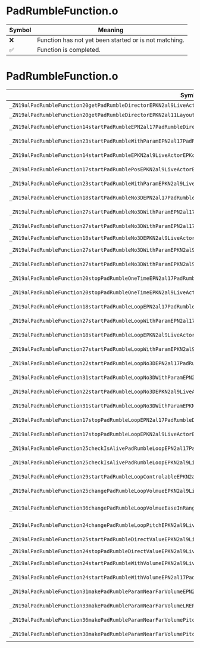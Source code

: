# PadRumbleFunction.o
| Symbol | Meaning 
| ------------- | ------------- 
| :x: | Function has not yet been started or is not matching. 
| :white_check_mark: | Function is completed. 


# PadRumbleFunction.o
| Symbol (Mangled) | Symbol (Demangled) | Decompiled? |
| ------------- |  ------------- | ------------- |
| `_ZN19alPadRumbleFunction20getPadRumbleDirectorEPKN2al9LiveActorE` | `alPadRumbleFunction::getPadRumbleDirector(al::LiveActor const*)` | :x: |
| `_ZN19alPadRumbleFunction20getPadRumbleDirectorEPKN2al11LayoutActorE` | `alPadRumbleFunction::getPadRumbleDirector(al::LayoutActor const*)` | :x: |
| `_ZN19alPadRumbleFunction14startPadRumbleEPN2al17PadRumbleDirectorERKN4sead7Vector3IfEEPKcffi` | `alPadRumbleFunction::startPadRumble(al::PadRumbleDirector *,sead::Vector3<float> const&,char const*,float,float,int)` | :x: |
| `_ZN19alPadRumbleFunction23startPadRumbleWithParamEPN2al17PadRumbleDirectorERKN4sead7Vector3IfEEPKcRKNS0_14PadRumbleParamEi` | `alPadRumbleFunction::startPadRumbleWithParam(al::PadRumbleDirector *,sead::Vector3<float> const&,char const*,al::PadRumbleParam const&,int)` | :x: |
| `_ZN19alPadRumbleFunction14startPadRumbleEPKN2al9LiveActorEPKcffi` | `alPadRumbleFunction::startPadRumble(al::LiveActor const*,char const*,float,float,int)` | :x: |
| `_ZN19alPadRumbleFunction17startPadRumblePosEPKN2al9LiveActorERKN4sead7Vector3IfEEPKcffi` | `alPadRumbleFunction::startPadRumblePos(al::LiveActor const*,sead::Vector3<float> const&,char const*,float,float,int)` | :x: |
| `_ZN19alPadRumbleFunction23startPadRumbleWithParamEPKN2al9LiveActorERKN4sead7Vector3IfEEPKcRKNS0_14PadRumbleParamEi` | `alPadRumbleFunction::startPadRumbleWithParam(al::LiveActor const*,sead::Vector3<float> const&,char const*,al::PadRumbleParam const&,int)` | :x: |
| `_ZN19alPadRumbleFunction18startPadRumbleNo3DEPN2al17PadRumbleDirectorEPKci` | `alPadRumbleFunction::startPadRumbleNo3D(al::PadRumbleDirector *,char const*,int)` | :x: |
| `_ZN19alPadRumbleFunction27startPadRumbleNo3DWithParamEPN2al17PadRumbleDirectorEPKcRKNS0_14PadRumbleParamEi` | `alPadRumbleFunction::startPadRumbleNo3DWithParam(al::PadRumbleDirector *,char const*,al::PadRumbleParam const&,int)` | :x: |
| `_ZN19alPadRumbleFunction27startPadRumbleNo3DWithParamEPN2al17PadRumbleDirectorEPKcffffi` | `alPadRumbleFunction::startPadRumbleNo3DWithParam(al::PadRumbleDirector *,char const*,float,float,float,float,int)` | :x: |
| `_ZN19alPadRumbleFunction18startPadRumbleNo3DEPKN2al9LiveActorEPKci` | `alPadRumbleFunction::startPadRumbleNo3D(al::LiveActor const*,char const*,int)` | :x: |
| `_ZN19alPadRumbleFunction27startPadRumbleNo3DWithParamEPKN2al9LiveActorEPKcRKNS0_14PadRumbleParamEi` | `alPadRumbleFunction::startPadRumbleNo3DWithParam(al::LiveActor const*,char const*,al::PadRumbleParam const&,int)` | :x: |
| `_ZN19alPadRumbleFunction27startPadRumbleNo3DWithParamEPKN2al9LiveActorEPKcffffi` | `alPadRumbleFunction::startPadRumbleNo3DWithParam(al::LiveActor const*,char const*,float,float,float,float,int)` | :x: |
| `_ZN19alPadRumbleFunction20stopPadRumbleOneTimeEPN2al17PadRumbleDirectorEPKci` | `alPadRumbleFunction::stopPadRumbleOneTime(al::PadRumbleDirector *,char const*,int)` | :x: |
| `_ZN19alPadRumbleFunction20stopPadRumbleOneTimeEPKN2al9LiveActorEPKci` | `alPadRumbleFunction::stopPadRumbleOneTime(al::LiveActor const*,char const*,int)` | :x: |
| `_ZN19alPadRumbleFunction18startPadRumbleLoopEPN2al17PadRumbleDirectorEPKcPKN4sead7Vector3IfEEffi` | `alPadRumbleFunction::startPadRumbleLoop(al::PadRumbleDirector *,char const*,sead::Vector3<float> const*,float,float,int)` | :x: |
| `_ZN19alPadRumbleFunction27startPadRumbleLoopWithParamEPN2al17PadRumbleDirectorEPKcPKN4sead7Vector3IfEERKNS0_14PadRumbleParamEi` | `alPadRumbleFunction::startPadRumbleLoopWithParam(al::PadRumbleDirector *,char const*,sead::Vector3<float> const*,al::PadRumbleParam const&,int)` | :x: |
| `_ZN19alPadRumbleFunction18startPadRumbleLoopEPKN2al9LiveActorEPKcPKN4sead7Vector3IfEEffi` | `alPadRumbleFunction::startPadRumbleLoop(al::LiveActor const*,char const*,sead::Vector3<float> const*,float,float,int)` | :x: |
| `_ZN19alPadRumbleFunction27startPadRumbleLoopWithParamEPKN2al9LiveActorEPKcPKN4sead7Vector3IfEERKNS0_14PadRumbleParamEi` | `alPadRumbleFunction::startPadRumbleLoopWithParam(al::LiveActor const*,char const*,sead::Vector3<float> const*,al::PadRumbleParam const&,int)` | :x: |
| `_ZN19alPadRumbleFunction22startPadRumbleLoopNo3DEPN2al17PadRumbleDirectorEPKcPKN4sead7Vector3IfEEi` | `alPadRumbleFunction::startPadRumbleLoopNo3D(al::PadRumbleDirector *,char const*,sead::Vector3<float> const*,int)` | :x: |
| `_ZN19alPadRumbleFunction31startPadRumbleLoopNo3DWithParamEPN2al17PadRumbleDirectorEPKcPKN4sead7Vector3IfEERKNS0_14PadRumbleParamEi` | `alPadRumbleFunction::startPadRumbleLoopNo3DWithParam(al::PadRumbleDirector *,char const*,sead::Vector3<float> const*,al::PadRumbleParam const&,int)` | :x: |
| `_ZN19alPadRumbleFunction22startPadRumbleLoopNo3DEPKN2al9LiveActorEPKcPKN4sead7Vector3IfEEi` | `alPadRumbleFunction::startPadRumbleLoopNo3D(al::LiveActor const*,char const*,sead::Vector3<float> const*,int)` | :x: |
| `_ZN19alPadRumbleFunction31startPadRumbleLoopNo3DWithParamEPKN2al9LiveActorEPKcPKN4sead7Vector3IfEERKNS0_14PadRumbleParamEi` | `alPadRumbleFunction::startPadRumbleLoopNo3DWithParam(al::LiveActor const*,char const*,sead::Vector3<float> const*,al::PadRumbleParam const&,int)` | :x: |
| `_ZN19alPadRumbleFunction17stopPadRumbleLoopEPN2al17PadRumbleDirectorEPKcPKN4sead7Vector3IfEEi` | `alPadRumbleFunction::stopPadRumbleLoop(al::PadRumbleDirector *,char const*,sead::Vector3<float> const*,int)` | :x: |
| `_ZN19alPadRumbleFunction17stopPadRumbleLoopEPKN2al9LiveActorEPKcPKN4sead7Vector3IfEEi` | `alPadRumbleFunction::stopPadRumbleLoop(al::LiveActor const*,char const*,sead::Vector3<float> const*,int)` | :x: |
| `_ZN19alPadRumbleFunction25checkIsAlivePadRumbleLoopEPN2al17PadRumbleDirectorEPKcPKN4sead7Vector3IfEEi` | `alPadRumbleFunction::checkIsAlivePadRumbleLoop(al::PadRumbleDirector *,char const*,sead::Vector3<float> const*,int)` | :x: |
| `_ZN19alPadRumbleFunction25checkIsAlivePadRumbleLoopEPKN2al9LiveActorEPKcPKN4sead7Vector3IfEEi` | `alPadRumbleFunction::checkIsAlivePadRumbleLoop(al::LiveActor const*,char const*,sead::Vector3<float> const*,int)` | :x: |
| `_ZN19alPadRumbleFunction29startPadRumbleLoopControlableEPKN2al9LiveActorEPKcPKN4sead7Vector3IfEEi` | `alPadRumbleFunction::startPadRumbleLoopControlable(al::LiveActor const*,char const*,sead::Vector3<float> const*,int)` | :x: |
| `_ZN19alPadRumbleFunction25changePadRumbleLoopVolmueEPKN2al9LiveActorEPKcPKN4sead7Vector3IfEEffi` | `alPadRumbleFunction::changePadRumbleLoopVolmue(al::LiveActor const*,char const*,sead::Vector3<float> const*,float,float,int)` | :x: |
| `_ZN19alPadRumbleFunction36changePadRumbleLoopVolmueEaseInRangeEPKN2al9LiveActorEPKcPKN4sead7Vector3IfEEfffffi` | `alPadRumbleFunction::changePadRumbleLoopVolmueEaseInRange(al::LiveActor const*,char const*,sead::Vector3<float> const*,float,float,float,float,float,int)` | :x: |
| `_ZN19alPadRumbleFunction24changePadRumbleLoopPitchEPKN2al9LiveActorEPKcPKN4sead7Vector3IfEEffi` | `alPadRumbleFunction::changePadRumbleLoopPitch(al::LiveActor const*,char const*,sead::Vector3<float> const*,float,float,int)` | :x: |
| `_ZN19alPadRumbleFunction25startPadRumbleDirectValueEPKN2al9LiveActorEffffffi` | `alPadRumbleFunction::startPadRumbleDirectValue(al::LiveActor const*,float,float,float,float,float,float,int)` | :x: |
| `_ZN19alPadRumbleFunction24stopPadRumbleDirectValueEPKN2al9LiveActorEi` | `alPadRumbleFunction::stopPadRumbleDirectValue(al::LiveActor const*,int)` | :x: |
| `_ZN19alPadRumbleFunction24startPadRumbleWithVolumeEPKN2al9LiveActorEPKcffi` | `alPadRumbleFunction::startPadRumbleWithVolume(al::LiveActor const*,char const*,float,float,int)` | :x: |
| `_ZN19alPadRumbleFunction24startPadRumbleWithVolumeEPN2al17PadRumbleDirectorEPKcffi` | `alPadRumbleFunction::startPadRumbleWithVolume(al::PadRumbleDirector *,char const*,float,float,int)` | :x: |
| `_ZN19alPadRumbleFunction31makePadRumbleParamNearFarVolumeEPN2al14PadRumbleParamEfff` | `alPadRumbleFunction::makePadRumbleParamNearFarVolume(al::PadRumbleParam *,float,float,float)` | :x: |
| `_ZN19alPadRumbleFunction33makePadRumbleParamNearFarVolumeLREPN2al14PadRumbleParamEffff` | `alPadRumbleFunction::makePadRumbleParamNearFarVolumeLR(al::PadRumbleParam *,float,float,float,float)` | :x: |
| `_ZN19alPadRumbleFunction36makePadRumbleParamNearFarVolumePitchEPN2al14PadRumbleParamEffff` | `alPadRumbleFunction::makePadRumbleParamNearFarVolumePitch(al::PadRumbleParam *,float,float,float,float)` | :x: |
| `_ZN19alPadRumbleFunction38makePadRumbleParamNearFarVolumePitchLREPN2al14PadRumbleParamEffffff` | `alPadRumbleFunction::makePadRumbleParamNearFarVolumePitchLR(al::PadRumbleParam *,float,float,float,float,float,float)` | :x: |
